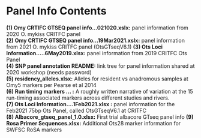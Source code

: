 # Panel Info Contents

__(1) Omy CRTIFC GTSEQ panel info...021020.xslx:__ panel information from 2020 O. mykiss CRITFC panel  
__(2) Omy CRTIFC GTSEQ panel info...19Mar2021.xslx:__ panel information from 2021 O. mykiss CRITFC panel (OtsGTseqV6.1) 
__(3) Ots Loci Information.....6May2019.xlsx:__ panel information from 2019 CRITFC Ots Panel   
__(4) SNP panel annotation README:__ link tree for panel information shared at 2020 workshop (needs password)  
__(5) residency_alleles.xlsx:__ Alleles for resident vs anadromous samples at Omy5 markers per Pearse et al 2014  
__(6) Run timing markers ... :__ A roughly written narrative of variation at the 15 run-timing associated markers across different studies and rivers.  
__(7) Ots Loci Information....1Feb2021.xlsx :__ panel information for the Feb2021 75bp Ots Panel, called OtsGTseqV6.1 at CRITFC  
__(8) Albacore_gtseq_panel_1.0.xlsx:__ First trial albacore GTseq panel info
__(9) Rosa Primer Sequences.xlsx:__ Additional Ots28 marker information for SWFSC RoSA markers
